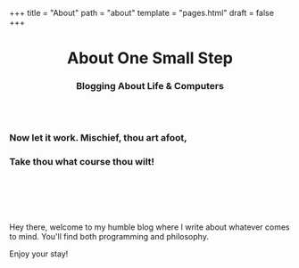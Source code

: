 +++
title = "About"
path = "about"
template = "pages.html"
draft = false
+++

<h1 style="text-align: center;"> About One Small Step </h1>
<h3 style="text-align: center;"> Blogging About Life & Computers </h3>

<br><br>

### Now let it work. Mischief, thou art afoot,
### Take thou what course thou wilt!

<br><br><br><br>

Hey there, welcome to my humble blog where I write about whatever comes to mind. You'll find both programming and philosophy.

Enjoy your stay!

<br><br>